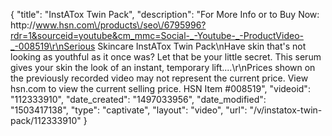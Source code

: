 {
    "title": "InstATox Twin Pack",
    "description": "For More Info or to Buy Now: http:\/\/www.hsn.com\/products\/seo\/6795996?rdr=1&sourceid=youtube&cm_mmc=Social-_-Youtube-_-ProductVideo-_-008519\r\nSerious Skincare InstATox Twin Pack\nHave skin that's not looking as youthful as it once was? Let that be your little secret. This serum gives your skin the look of an instant, temporary lift....\r\nPrices shown on the previously recorded video may not represent the current price.  View hsn.com to view the current selling price. HSN Item #008519",
    "videoid": "112333910",
    "date_created": "1497033956",
    "date_modified": "1503417138",
    "type": "captivate",
    "layout": "video",
    "url": "\/v\/instatox-twin-pack\/112333910"
}